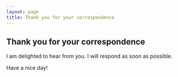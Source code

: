 ```yaml
---
layout: page
title: Thank you for your correspondence
---
```

## Thank you for your correspondence
I am delighted to hear from you. I will respond as soon as possible.

Have a nice day!
